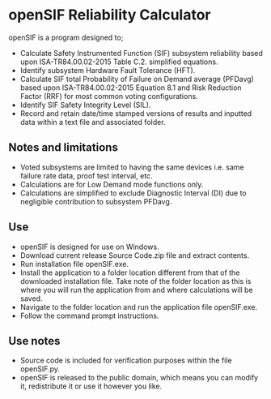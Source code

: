 # openSIF Reliability Calculator
openSIF is a program designed to;
- Calculate Safety Instrumented Function (SIF) subsystem reliability based upon ISA-TR84.00.02-2015 Table C.2.
simplified equations.
- Identify subsystem Hardware Fault Tolerance (HFT).
- Calculate SIF total Probability of Failure on Demand average (PFDavg) based upon ISA-TR84.00.02-2015 Equation 8.1 and Risk Reduction Factor
(RRF) for most common voting configurations. 
- Identify SIF Safety Integrity Level (SIL).
- Record and retain date/time stamped versions of results and inputted data within a text file and associated folder.

## Notes and limitations
- Voted subsystems are limited to having the same devices i.e. same failure rate data, proof test interval, etc.
- Calculations are for Low Demand mode functions only.
- Calculations are simplified to exclude Diagnostic Interval (DI) due to negligible contribution to subsystem PFDavg.

## Use
- openSIF is designed for use on Windows. 
- Download current release Source Code.zip file and extract contents.
- Run installation file openSIF.exe. 
- Install the application to a folder location different from that of the downloaded installation file. 
Take note of the folder location as this is where you will run the application from and where calculations will be saved.
- Navigate to the folder location and run the application file openSIF.exe.
- Follow the command prompt instructions.

## Use notes
- Source code is included for verification purposes within the file openSIF.py.
- openSIF is released to the public domain, which means you can modify it, redistribute it or use it however you like.
